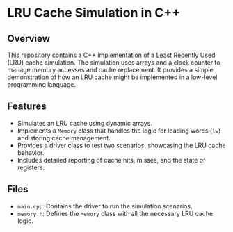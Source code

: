 # LRU Cache Simulation in C++

## Overview
This repository contains a C++ implementation of a Least Recently Used (LRU) cache simulation. The simulation uses arrays and a clock counter to manage memory accesses and cache replacement. It provides a simple demonstration of how an LRU cache might be implemented in a low-level programming language.

## Features
- Simulates an LRU cache using dynamic arrays.
- Implements a `Memory` class that handles the logic for loading words (`lw`) and storing cache management.
- Provides a driver class to test two scenarios, showcasing the LRU cache behavior.
- Includes detailed reporting of cache hits, misses, and the state of registers.

## Files
- `main.cpp`: Contains the driver to run the simulation scenarios.
- `memory.h`: Defines the `Memory` class with all the necessary LRU cache logic.
